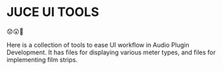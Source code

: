# JUCE UI TOOLS
😟😲🤭

Here is a collection of tools to ease UI workflow in Audio Plugin Development. It has files for displaying various meter types, and files for implementing film strips.
